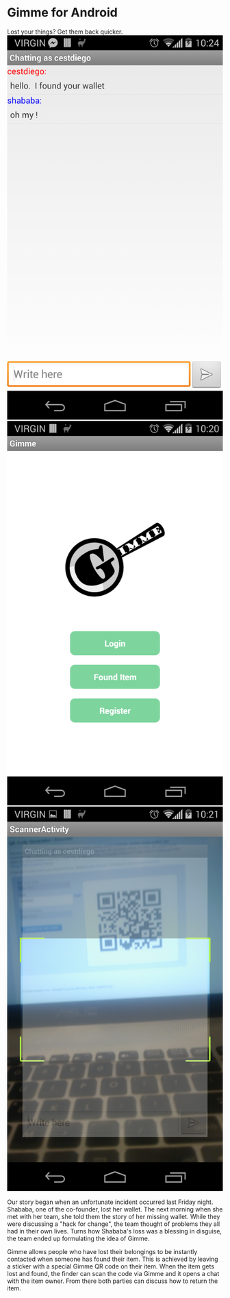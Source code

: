 # Gimme for Android

Lost your things? Get them back quicker. 
![Screenshot](/screenshots/chat.png)
![Screenshot](/screenshots/main_screen.png)
![Screenshot](/screenshots/scan_qrcode.png)


Our story began when an unfortunate incident occurred last Friday night. Shababa, one of the co-founder, lost her wallet. The next morning when she met with her team, she told them the story of her missing wallet. While they were discussing a "hack for change", the team thought of problems they all had in their own lives. Turns how Shababa's loss was a blessing in disguise, the team ended up formulating the idea of Gimme. 

Gimme allows people who have lost their belongings to be instantly contacted when someone has found their item. This is achieved by leaving a sticker with a  special Gimme QR code on their item. When the item gets lost and found, the finder can scan the code via Gimme and it opens a chat with the item owner. From there both parties can discuss how to return the item. 
